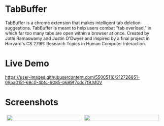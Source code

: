 # TabBuffer
TabBuffer is a chrome extension that makes intelligent tab deletion suggestions. TabBuffer is meant to help users combat "tab overload," in which far too many tabs are open within a browser at once. Created by Jothi Ramaswamy and Justin O'Dwyer and inspired by a final project in Harvard's CS 279R: Research Topics in Human Computer Interaction.

# Live Demo

https://user-images.githubusercontent.com/55005116/212726851-09aa015f-69c0-4bfc-9085-b689f7cdc7f9.MOV

# Screenshots

<div style="display: flex;">
  <div style="flex: 33.33%; padding: 5px;">
    <img src="https://user-images.githubusercontent.com/55005116/212800854-5ebdf2cd-50d4-4dad-97f1-f610d20a4728.png" style="width:100%">
  </div>
  <div style="flex: 33.33%; padding: 5px;">
    <img src="https://user-images.githubusercontent.com/55005116/212800863-7a92f45a-d4cc-4dcb-afdf-077aad10c5c0.png" style="width:100%">
  </div>
</div>
